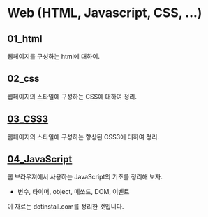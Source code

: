 # Web (HTML, Javascript, CSS, ...)

## 01_html
웹페이지를 구성하는 html에 대하여.

## 02_css
웹페이지의 스타일에 구성하는 CSS에 대하여 정리.

## [03_CSS3](https://github.com/hephaex/js/blob/master/03_css3/css3.md)
웹페이지의 스타일에 구성하는 향상된 CSS3에 대하여 정리.

## [04_JavaScript](https://github.com/hephaex/js/blob/master/04_JavaScript/JavaScript.md)
웹 브라우져에서 사용하는 JavaScript의 기초를 정리해 보자.
 - 변수, 타이머, object, 메쏘드, DOM, 이벤트





이 자료는 dotinstall.com를 정리한 것입니다.

